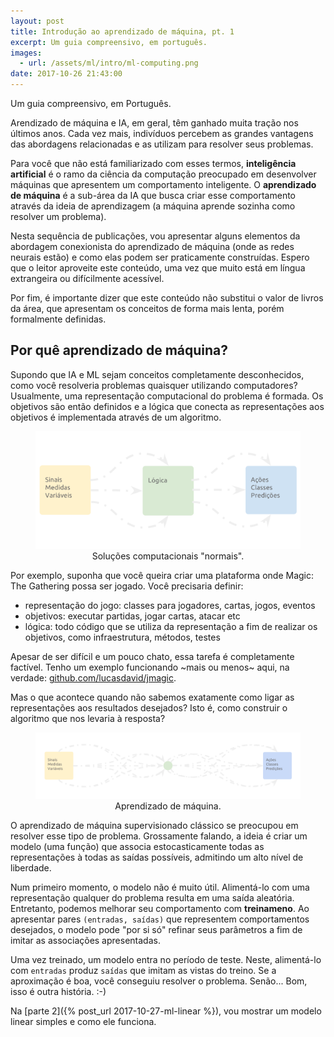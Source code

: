 ```yaml
---
layout: post
title: Introdução ao aprendizado de máquina, pt. 1
excerpt: Um guia compreensivo, em português.
images:
  - url: /assets/ml/intro/ml-computing.png
date: 2017-10-26 21:43:00
---
```


Um guia compreensivo, em Português.

Arendizado de máquina e IA, em geral, têm ganhado muita tração nos últimos
anos. Cada vez mais, indivíduos percebem as grandes vantagens das abordagens
relacionadas e as utilizam para resolver seus problemas.

Para você que não está familiarizado com esses termos,
**inteligência artificial** é o ramo da ciência da computação preocupado
em desenvolver máquinas que apresentem um comportamento inteligente. O
**aprendizado de máquina** é a sub-área da IA que busca criar esse
comportamento através da ideia de aprendizagem (a máquina aprende sozinha
como resolver um problema).

Nesta sequência de publicações, vou apresentar alguns elementos da abordagem
conexionista do aprendizado de máquina (onde as redes neurais estão) e como
elas podem ser praticamente construídas. Espero que o leitor aproveite este
conteúdo, uma vez que muito está em língua extrangeira ou difícilmente acessível.

Por fim, é importante dizer que este conteúdo não substitui o valor de livros
da área, que apresentam os conceitos de forma mais lenta, porém formalmente
definidas.

## Por quê aprendizado de máquina?

Supondo que IA e ML sejam conceitos completamente desconhecidos, como você
resolveria problemas quaisquer utilizando computadores? Usualmente, uma
representação computacional do problema é formada. Os objetivos são então
definidos e a lógica que conecta as representações aos objetivos é
implementada através de um algoritmo.

<center>
  <figure>
    <img src="/assets/ml/intro/standard-computing.png"
         alt="Computação 'normal'" />
    <figcaption>Soluções computacionais "normais".</figcaption>
  </figure>
</center>

Por exemplo, suponha que você queira criar uma plataforma onde Magic: The
Gathering possa ser jogado. Você precisaria definir:

 * representação do jogo: classes para jogadores, cartas, jogos, eventos
 * objetivos: executar partidas, jogar cartas, atacar etc
 * lógica: todo código que se utiliza da representação a fim de realizar
   os objetivos, como infraestrutura, métodos, testes

Apesar de ser difícil e um pouco chato, essa tarefa é completamente factível.
Tenho um exemplo funcionando ~mais ou menos~ aqui, na verdade: [github.com/lucasdavid/jmagic](https://github.com/lucasdavid/jmagic).

Mas o que acontece quando não sabemos exatamente como ligar as representações
aos resultados desejados? Isto é, como construir o algoritmo que nos levaria à
resposta?

<center>
  <figure>
    <img src="/assets/ml/intro/ml-computing.png" alt="Aprendizado de máquina" />
    <figcaption>Aprendizado de máquina.</figcaption>
  </figure>
</center>

O aprendizado de máquina supervisionado clássico se preocupou em resolver esse
tipo de problema. Grossamente falando, a ideia é criar um modelo (uma função)
que associa estocasticamente todas as representações à todas as saídas
possíveis, admitindo um alto nível de liberdade.

Num primeiro momento, o modelo não é muito útil. Alimentá-lo com uma
representação qualquer do problema resulta em uma saída aleatória. Entretanto,
podemos melhorar seu comportamento com **treinameno**. Ao apresentar pares `(entradas, saídas)` que representem comportamentos desejados, o modelo pode
"por si só" refinar seus parâmetros a fim de imitar as associações apresentadas.

Uma vez treinado, um modelo entra no período de teste. Neste, alimentá-lo com `entradas` produz `saídas` que imitam as vistas do treino. Se a aproximação é
boa, você conseguiu resolver o problema. Senão... Bom, isso é outra história. :-)

Na [parte 2]({% post_url 2017-10-27-ml-linear %}), vou mostrar um modelo linear simples e como ele funciona.
